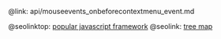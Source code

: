 @link: api/mouseevents_onbeforecontextmenu_event.md

@seolinktop: [popular javascript framework](https://webix.com)
@seolink: [tree map](https://webix.com/widget/treemap/)